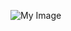 ![My Image]([https://your-image-url.com/image.png](https://res.cloudinary.com/dpdv7p57h/image/upload/v1745436018/Screenshot_2025-04-23_221752_rs8v3z.png))

